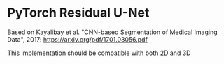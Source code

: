 # PyTorch Residual U-Net

Based on Kayalibay et al. "CNN-based Segmentation of Medical Imaging Data",
2017: https://arxiv.org/pdf/1701.03056.pdf

This implementation should be compatible with both 2D and 3D
